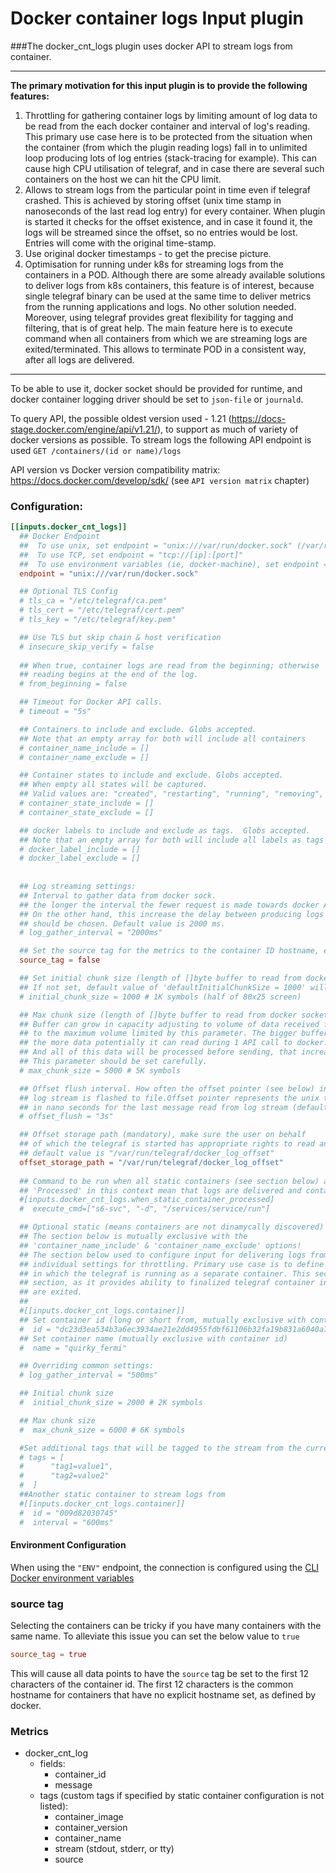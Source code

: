 # Docker container logs Input plugin

###The docker_cnt_logs plugin uses docker API to stream logs from container.

---
__The primary motivation for this input plugin is to provide the following
features:__
1. Throttling for gathering container logs by limiting amount of log data to be read from the
each docker container and interval of log's reading. This primary use case here is to be protected from the situation 
when the container (from which the plugin reading logs) fall in to unlimited loop producing 
lots of log entries (stack-tracing for example). This can cause high CPU utilisation of telegraf, and in case there are several such containers on the host we can hit the CPU limit.
2. Allows to stream logs from the particular point in time even if telegraf crashed. This is achieved by storing offset (unix time stamp in nanoseconds of the last read log entry) for every container. When plugin is started it checks for the offset existence, and in case it found it, the logs will be streamed since the offset, so no entries would be lost. Entries will come with the original time-stamp.
3. Use original docker timestamps - to get the precise picture.
4. Optimisation for running under k8s for streaming logs from the containers in a POD.
Although there are some already available solutions to deliver logs from k8s containers,
this feature is of interest, because single telegraf binary can be used at the same time to
deliver metrics from the running applications and logs. No other solution needed.
Moreover, using telegraf provides great flexibility for tagging and filtering, that is of great help. 
The main feature here is to execute command when all containers from which we are streaming logs are exited/terminated.
This allows to terminate POD in a consistent way, after all logs are delivered.
---

To be able to use it, docker socket should be provided for runtime,
and docker container logging driver should be set to `json-file` or `journald`.

To query API, the possible oldest version used - 1.21 (https://docs-stage.docker.com/engine/api/v1.21/), 
to support as much of variety of docker versions as possible. 
To stream logs the following API endpoint is used `GET /containers/(id or name)/logs`

API version vs Docker version compatibility matrix: https://docs.docker.com/develop/sdk/
(see `API version matrix` chapter)

### Configuration:

```toml
[[inputs.docker_cnt_logs]]  
  ## Docker Endpoint
  ##  To use unix, set endpoint = "unix:///var/run/docker.sock" (/var/run/docker.sock is default mount path)
  ##  To use TCP, set endpoint = "tcp://[ip]:[port]"
  ##  To use environment variables (ie, docker-machine), set endpoint = "ENV"
  endpoint = "unix:///var/run/docker.sock"

  ## Optional TLS Config
  # tls_ca = "/etc/telegraf/ca.pem"
  # tls_cert = "/etc/telegraf/cert.pem"
  # tls_key = "/etc/telegraf/key.pem"

  ## Use TLS but skip chain & host verification
  # insecure_skip_verify = false
  
  ## When true, container logs are read from the beginning; otherwise
  ## reading begins at the end of the log.
  # from_beginning = false

  ## Timeout for Docker API calls.
  # timeout = "5s"

  ## Containers to include and exclude. Globs accepted.
  ## Note that an empty array for both will include all containers
  # container_name_include = []
  # container_name_exclude = []

  ## Container states to include and exclude. Globs accepted.
  ## When empty all states will be captured.
  ## Valid values are: "created", "restarting", "running", "removing", "paused", "exited", "dead"
  # container_state_include = []
  # container_state_exclude = []

  ## docker labels to include and exclude as tags.  Globs accepted.
  ## Note that an empty array for both will include all labels as tags
  # docker_label_include = []
  # docker_label_exclude = []
 
 
  ## Log streaming settings:
  ## Interval to gather data from docker sock.
  ## the longer the interval the fewer request is made towards docker API (less CPU utilization on dockerd).
  ## On the other hand, this increase the delay between producing logs and delivering it. Reasonable trade off
  ## should be chosen. Default value is 2000 ms.
  # log_gather_interval = "2000ms"

  ## Set the source tag for the metrics to the container ID hostname, eg first 12 chars
  source_tag = false

  ## Set initial chunk size (length of []byte buffer to read from docker socket)
  ## If not set, default value of 'defaultInitialChunkSize = 1000' will be used
  # initial_chunk_size = 1000 # 1K symbols (half of 80x25 screen)

  ## Max chunk size (length of []byte buffer to read from docker socket)
  ## Buffer can grow in capacity adjusting to volume of data received from docker sock
  ## to the maximum volume limited by this parameter. The bigger buffer is set
  ## the more data potentially it can read during 1 API call to docker.
  ## And all of this data will be processed before sending, that increase CPU utilization.
  ## This parameter should be set carefully.
  # max_chunk_size = 5000 # 5K symbols

  ## Offset flush interval. How often the offset pointer (see below) in the
  ## log stream is flashed to file.Offset pointer represents the unix time stamp
  ## in nano seconds for the last message read from log stream (default - 3 sec)
  # offset_flush = "3s"

  ## Offset storage path (mandatory), make sure the user on behalf 
  ## of which the telegraf is started has appropriate rights to read and write to chosen path.
  ## default value is "/var/run/telegraf/docker_log_offset"
  offset_storage_path = "/var/run/telegraf/docker_log_offset"
  
  ## Command to be run when all static containers (see section below) are processed.
  ## 'Processed' in this context mean that logs are delivered and container is not in a running state 
  #[inputs.docker_cnt_logs.when_static_container_processed]
  #  execute_cmd=["s6-svc", "-d", "/services/service/run"]

  ## Optional static (means containers are not dinamycally discovered) containers configuration (specify as many sections as needed).
  ## The section below is mutually exclusive with the
  ## 'container_name_include' & 'container_name_exclude' options!
  ## The section below used to configure input for delivering logs from specific containers with
  ## individual settings for throttling. Primary use case is to define this config for containers in a k8s POD
  ## in which the telegraf is running as a separate container. This section used to be paired with 'when_static_container_processed'
  ## section, as it provides ability to finalized telegraf container in POD when the target static containers
  ## are exited.
  ## 
  #[[inputs.docker_cnt_logs.container]]
  ## Set container id (long or short from, mutually exclusive with container name)
  #  id = "dc23d3ea534b3a6ec3934ae21e2dd4955fdbf61106b32fa19b831a6040a7feef"
  ## Set container name (mutually exclusive with container id)
  #  name = "quirky_fermi"

  ## Overriding common settings:
  # log_gather_interval = "500ms"

  ## Initial chunk size
  #  initial_chunk_size = 2000 # 2K symbols

  ## Max chunk size
  #  max_chunk_size = 6000 # 6K symbols

  #Set additional tags that will be tagged to the stream from the current container:
  # tags = [
  #      "tag1=value1",
  #      "tag2=value2"
  #  ]
  ##Another static container to stream logs from  
  #[[inputs.docker_cnt_logs.container]]
  #  id = "009d82030745"
  #  interval = "600ms"
```

#### Environment Configuration

When using the `"ENV"` endpoint, the connection is configured using the
[CLI Docker environment variables][env]

[env]: https://godoc.org/github.com/moby/moby/client#NewEnvClient

### source tag

Selecting the containers can be tricky if you have many containers with the same name.
To alleviate this issue you can set the below value to `true`

```toml
source_tag = true
```
This will cause all data points to have the `source` tag be set to the first 12 characters of the container id. The first 12 characters is the common hostname for containers that have no explicit hostname set, as defined by docker.

### Metrics
- docker_cnt_log
  - fields:
    - container_id
    - message
  - tags (custom tags if specified by static container configuration is not listed):
    - container_image
    - container_version
    - container_name
    - stream (stdout, stderr, or tty)
    - source